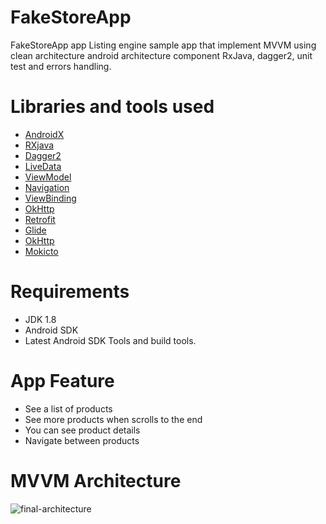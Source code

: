# FakeStoreApp

 FakeStoreApp app Listing engine sample app that implement MVVM using clean architecture 
 android architecture component RxJava, dagger2, unit test and errors handling.
 
 
 # Libraries and tools used
 
- [AndroidX](https://developer.android.com/jetpack/androidx)
- [RXjava](https://github.com/ReactiveX/RxJava)
- [Dagger2](https://dagger.dev/)
- [LiveData](https://developer.android.com/topic/libraries/architecture/livedata.html)
- [ViewModel](https://developer.android.com/topic/libraries/architecture/viewmodel.html)
- [Navigation](https://developer.android.com/guide/navigation)
- [ViewBinding](https://developer.android.com/topic/libraries/view-binding)
- [OkHttp](https://square.github.io/okhttp/)
- [Retrofit](http://square.github.io/retrofit/)
- [Glide](https://github.com/bumptech/glide)
- [OkHttp](http://square.github.io/okhttp/)
- [Mokicto](https://search.maven.org/artifact/com.nhaarman.mockitokotlin2/mockito-kotlin/2.2.0/jar)


# Requirements
- JDK 1.8
- Android SDK
- Latest Android SDK Tools and build tools.

# App Feature

- See a list of products
- See more products when scrolls to the end
- You can see product details 
- Navigate between products 


# MVVM Architecture 
![final-architecture](https://user-images.githubusercontent.com/59806410/138581065-768be895-2348-475e-9abe-54a75ec4cf23.png)

